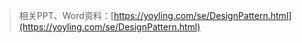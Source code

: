> 相关PPT、Word资料：[https://yoyling.com/se/DesignPattern.html](https://yoyling.com/se/DesignPattern.html)